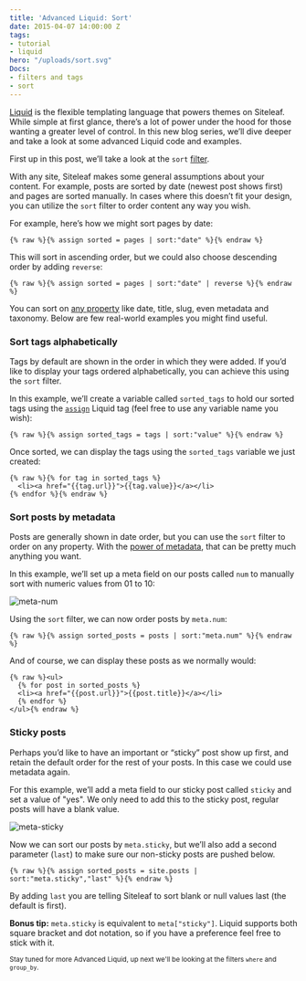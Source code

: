 ```yaml
---
title: 'Advanced Liquid: Sort'
date: 2015-04-07 14:00:00 Z
tags:
- tutorial
- liquid
hero: "/uploads/sort.svg"
Docs:
- filters and tags
- sort
---
```


[Liquid](http://www.siteleaf.com/help/themes/getting-started/) is the flexible templating language that powers themes on Siteleaf. While simple at first glance, there’s a lot of power under the hood for those wanting a greater level of control. In this new blog series, we’ll dive deeper and take a look at some advanced Liquid code and examples.

First up in this post, we’ll take a look at the `sort` [filter](/help/themes/filters-and-tags).

With any site, Siteleaf makes some general assumptions about your content. For example, posts are sorted by date (newest post shows first) and pages are sorted manually. In cases where this doesn’t fit your design, you can utilize the `sort` filter to order content any way you wish.

For example, here’s how we might sort pages by date:

```liquid
{% raw %}{% assign sorted = pages | sort:"date" %}{% endraw %}
```

This will sort in ascending order, but we could also choose descending order by adding `reverse`:

```liquid
{% raw %}{% assign sorted = pages | sort:"date" | reverse %}{% endraw %}
```

You can sort on [any property](http://www.siteleaf.com/help/themes/variables/content/) like date, title, slug, even metadata and taxonomy. Below are few real-world examples you might find useful.


### Sort tags alphabetically

Tags by default are shown in the order in which they were added. If you’d like to display your tags ordered alphabetically, you can achieve this using the `sort` filter. 

In this example, we’ll create a variable called `sorted_tags` to hold our sorted tags using the [`assign`](https://github.com/Shopify/liquid/wiki/Liquid-for-Designers#variable-assignment) Liquid tag (feel free to use any variable name you wish):

```liquid
{% raw %}{% assign sorted_tags = tags | sort:"value" %}{% endraw %}
```

Once sorted, we can display the tags using the `sorted_tags` variable we just created:

```liquid
{% raw %}{% for tag in sorted_tags %}
  <li><a href="{{tag.url}}">{{tag.value}}</a></li>
{% endfor %}{% endraw %}
```

### Sort posts by metadata

Posts are generally shown in date order, but you can use the `sort` filter to order on any property. With the [power of metadata](http://www.siteleaf.com/blog/metadata-in-siteleaf/), that can be pretty much anything you want. 

In this example, we’ll set up a meta field on our posts called `num` to manually sort with numeric values from 01 to 10:

![meta-num](/uploads/meta-num.png) 

Using the `sort` filter, we can now order posts by `meta.num`:

```liquid
{% raw %}{% assign sorted_posts = posts | sort:"meta.num" %}{% endraw %}
```

And of course, we can display these posts as we normally would:

```liquid
{% raw %}<ul>
  {% for post in sorted_posts %}
  <li><a href="{{post.url}}">{{post.title}}</a></li>
  {% endfor %}
</ul>{% endraw %}
```

### Sticky posts

Perhaps you’d like to have an important or “sticky” post show up first, and retain the default order for the rest of your posts. In this case we could use metadata again. 

For this example, we’ll add a meta field to our sticky post called `sticky` and set a value of "yes". We only need to add this to the sticky post, regular posts will have a blank value.

![meta-sticky](/uploads/meta-sticky.png) 

Now we can sort our posts by `meta.sticky`, but we’ll also add a second parameter (`last`) to make sure our non-sticky posts are pushed below.

```liquid
{% raw %}{% assign sorted_posts = site.posts | sort:"meta.sticky","last" %}{% endraw %}
```

By adding `last` you are telling Siteleaf to sort blank or null values last (the default is first).

**Bonus tip:** `meta.sticky` is equivalent to `meta["sticky"]`. Liquid supports both square bracket and dot notation, so if you have a preference feel free to stick with it.

<small>Stay tuned for more Advanced Liquid, up next we'll be looking at the filters `where` and `group_by`.</small>
